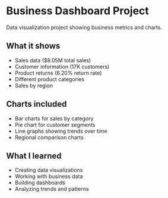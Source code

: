 # Business Dashboard Project

Data visualization project showing business metrics and charts.

## What it shows
- Sales data ($8.05M total sales)
- Customer information (17K customers)
- Product returns (6.20% return rate)
- Different product categories
- Sales by region

## Charts included
- Bar charts for sales by category
- Pie chart for customer segments
- Line graphs showing trends over time
- Regional comparison charts

## What I learned
- Creating data visualizations
- Working with business data
- Building dashboards
- Analyzing trends and patterns
